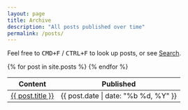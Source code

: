 ```yaml
---
layout: page
title: Archive
description: "All posts published over time"
permalink: /posts/
---
```


Feel free to <kbd>CMD+F</kbd> / <kbd>CTRL+F</kbd> to look up posts, or see [Search](/search).

<table>
  <thead>
    <tr>
      <th>Content</th>
      <th style="text-align: center; white-space: nowrap;">Published</th>
    </tr>
  </thead>
  <tbody>
    {% for post in site.posts %}
    <tr>
      <td>
        <a href="{{ post.url | prepend: site.url }}">{{ post.title }}</a>
      </td>
      <td style="text-align: center; white-space: nowrap; width: 50px;">
        <time datetime="{{ post.date | date_to_xmlschema }}">{{ post.date | date: "%b %d, %Y" }}</time>
      </td>
    </tr>
    {% endfor %}
  </tbody>
</table>